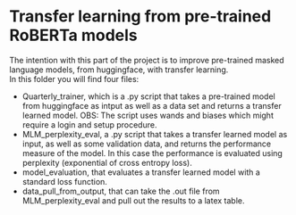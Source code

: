 # Transfer learning from pre-trained RoBERTa models

The intention with this part of the project is to improve pre-trained masked language models, from huggingface, with transfer learning.\
In this folder you will find four files:
- Quarterly_trainer, which is a .py script that takes a pre-trained model from huggingface as intput as well as a data set and returns a transfer learned model. OBS: The script uses wands and biases which might require a login and setup procedure.
- MLM_perplexity_eval, a .py script that takes a transfer learned model as input, as well as some validation data, and returns the performance measure of the model. In this case the performance is evaluated using perplexity (exponential of cross entropy loss).
- model_evaluation, that evaluates a transfer learned model with a standard loss function.
- data_pull_from_output, that can take the .out file from MLM_perplexity_eval and pull out the results to a latex table.